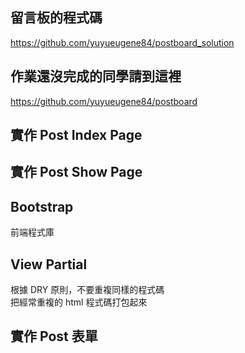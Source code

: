 ## 留言板的程式碼
https://github.com/yuyueugene84/postboard_solution    

## 作業還沒完成的同學請到這裡
https://github.com/yuyueugene84/postboard  

## 實作 Post Index Page

## 實作 Post Show Page

## Bootstrap 
前端程式庫  

## View Partial
根據 DRY 原則，不要重複同樣的程式碼  
把經常重複的 html 程式碼打包起來  


## 實作 Post 表單
